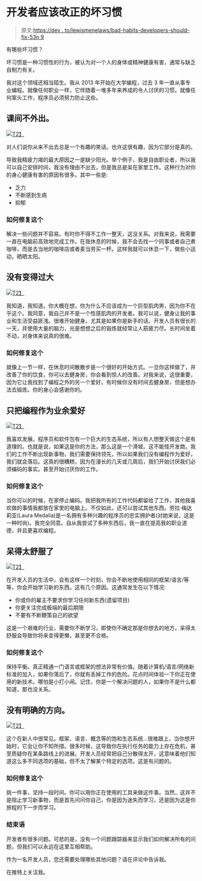 # 开发者应该改正的坏习惯

> 原文:[https://dev . to/lewismenelaws/bad-habits-developers-should-fix-53n 9](https://dev.to/lewismenelaws/bad-habits-developers-should-fix-53n9)

有哪些坏习惯？

坏习惯是一种习惯性的行为，被认为对一个人的身体或精神健康有害，通常与缺乏自制力有关。

我对这个领域还相当陌生。我从 2013 年开始在大学编程，过去 3 年一直从事专业编程。就像任何职业一样，它伴随着一堆多年来养成的令人讨厌的习惯。就像任何案头工作，程序员必须努力防止这些。

## [](#not-going-outside-during-breaks)课间不外出。

[![](../Images/8fedc69f0c7618db40f7276c1842c5bd.png)T2】](https://res.cloudinary.com/practicaldev/image/fetch/s--LcHDzuhW--/c_limit%2Cf_auto%2Cfl_progressive%2Cq_auto%2Cw_880/https://www.wallpaperup.com/uploads/wallpapers/2014/04/01/318673/63eebf3d72c4664d729723dc1952eeb6.jpg)

对人们说你从来不出去总是一个有趣的笑话。也许这很有趣，因为它部分是真的。

导致我精疲力竭的最大原因之一是缺少阳光。举个例子，我是自由职业者，所以我可以自己安排时间，我没有理由不出去，但是我总是呆在家里工作。这种行为对你的身心健康有害的原因有很多。其中一些是:

*   乏力
*   不断感到生病
*   抑郁

### [](#how-to-fix-this)如何修复这个

解决一些问题并不容易。有时你不得不工作一整天，这没关系。对我来说，我需要一直在电脑前高效地完成工作。在我休息的时候，我不会去找一个同事或者自己煮咖啡，而是去当地的咖啡店或者麦当劳买一杯。这样我就可以休息一下，做些小运动，晒晒太阳。

## [](#not-getting-excersize)没有变得过大

[![](../Images/58836ef72eccdd73e5d940f73510102f.png)T2】](https://res.cloudinary.com/practicaldev/image/fetch/s--LI-V0a20--/c_limit%2Cf_auto%2Cfl_progressive%2Cq_auto%2Cw_880/https://thumbs.dreamstime.com/z/muscular-athletic-bodybuilder-fitness-model-use-computer-portrait-young-physically-fit-man-using-laptop-84261851.jpg)

我知道，我知道。你大概在想，你为什么不应该成为一个巨型肌肉男，因为你不在乎这个。我同意，我自己并不是一个性感肌肉的开发者。我可以说，健身让我的事业和生活受益匪浅。很难开始健身。尤其是如果你是新手的话。开发人员有很长的一天，并使用大量的脑力，光是想想之后的锻炼就经常让人筋疲力尽。长时间坐着不动，对身体来说真的很难。

### [](#how-to-fix-this)如何修复这个

就像上一节一样，在休息时间散散步是一个很好的开始方式。一旦你这样做了，并改善了你的饮食，你可以去健身房，你会看到惊人的改善。对我来说，这很重要，因为它让我找到了编程之外的另一个爱好。有时候你没有时间去健身房，但是想办法去锻炼。你的身心会感谢你的。

## [](#only-having-programming-as-a-hobby)只把编程作为业余爱好

[![](../Images/ca05807365c7e6e6e458d5b7125f3e55.png)T2】](https://res.cloudinary.com/practicaldev/image/fetch/s--XXg9A7em--/c_limit%2Cf_auto%2Cfl_progressive%2Cq_auto%2Cw_880/https://i.ytimg.com/vi/RfDT2Rho1sA/maxresdefault.jpg)

我喜欢发展。程序员和软件包有一个巨大的生态系统，所以有人想整天做这个是有道理的。也就是说，如果这是你的方法，那么这是一个滑坡。这不能怪开发商。我们的工作不断出现新事物，我们需要保持领先，所以如果我们没有编程作为爱好，我们就会落后。这真的很糟糕，因为在漫长的几天或几周后，我们开始讨厌我们必须编码的事实。甚至开始讨厌你的工作。

### [](#how-to-fix-this)如何修复这个

当你可以的时候，在家停止编码。我把我所有的工作代码都留给了工作，其他我喜欢做的事情我都放在家里的电脑上。不仅如此，还可以尝试其他东西。劳拉·梅达莉亚(Laura Medalia)是一名拥有多种兴趣的程序员的忠实拥护者(对她来说，这是一种时尚)。我完全同意。自从我尝试了多种东西后，我一直在提高我的职业道德，并且更喜欢编程。

## [](#staying-too-comfortable)呆得太舒服了

[![](../Images/b8d5f7f0677c3b208e23be0a3d91209d.png)T2】](https://res.cloudinary.com/practicaldev/image/fetch/s--235mtp-g--/c_limit%2Cf_auto%2Cfl_progressive%2Cq_auto%2Cw_880/https://i2.wp.com/www.islamicinsights.com/wp-content/uploads/sleepbaby-e1483071703213.jpg%3Fresize%3D780%252C405)

在开发人员的生活中，会有这样一个时刻，你会不断地使用相同的框架/语言/等等，你会开始学习新的东西。这有几个原因。这通常发生在以下情况:

*   你或你的雇主不要求你学习任何新东西(遗留项目)
*   你更关注完成极端的最后期限
*   不要有不断鞭策自己的欲望

这是一个艰难的行业，需要你不断学习，即使你不确定那是你想去的地方。呆得太舒服会导致你将来变得更懒，甚至更不合格。

### [](#how-to-fix-this)如何修复这个

保持平衡。真正精通一门语言或框架的想法非常有价值。随着计算机/语言/网络新标准的加入，如果你落后了，你就有丢掉工作的危险。花点时间体验一下你正在使用的新技术。哪怕是小打小闹。记住，你是一个解决问题的人，如果你不是什么都知道，那也没关系。

## [](#not-having-a-clear-direction)没有明确的方向。

[![](../Images/84e5ff0682bb52ba6bcf3a103ea0bb09.png)T2】](https://res.cloudinary.com/practicaldev/image/fetch/s--HmwPgncH--/c_limit%2Cf_auto%2Cfl_progressive%2Cq_auto%2Cw_880/http://www.tikihumor.com/wp-content/uploads/sites/37/2014/12/which-way-to-go.png)

这个在新人中很常见。框架、语言、概念等的饱和生态系统...很难跟上，当你想开始时，它会让你不知所措。很多时候，这导致你在执行任务的能力上存在危机，甚至质疑你在某条路线上的进展。开发人员经常把自己分散得太开，这意味着他们知道这么多不同选项的基础，但不太了解某个特定的选项。这是有问题的。

### [](#how-to-fix-this)如何修复这个

挑一件事，坚持一段时间。你可以用你正在使用的工具来做这件事。当然，这并不是阻止学习新事物，而是首先问问你自己，你是因为迷失而学习，还是因为这是你旅程的下一步而学习。

### [](#closing-words)结束语

开发者有很多问题。可悲的是，没有一个问题跟踪器来显示我们如何解决所有的问题，但我们可以永远在这里互相帮助。

作为一名开发人员，您还需要处理哪些其他问题？请在评论中告诉我。

在推特上关注我。